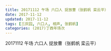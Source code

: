 ```yaml
---
title: 20171112 午场 六口人 捉放曹（张鹤帆 栾云平）
date: 2017-11-12
updated: 2017-11-12
tags: [三庆园, 六口人, 相声, 张鹤帆] 
categories: (2017)丁酉年场次 
---
```

20171112 午场 六口人 捉放曹（张鹤帆 栾云平）

